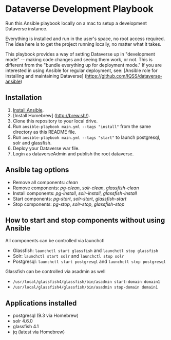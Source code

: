 # Dataverse Development Playbook

Run this Ansible playbook locally on a mac to setup a development Dataverse instance.

Everything is installed and run in the user's space, no root access required. The idea here is to get the project running locally, no matter what it takes. 

This playbook provides a way of setting Dataverse up in "development mode" -- making code changes and seeing them work, or not. This is different from the "bundle everything up for deployment mode." If you are interested in using Ansible for regular deployment, see: [Ansible role for installing and maintaining Dataverse] (https://github.com/IQSS/dataverse-ansible)

## Installation

  1. [Install Ansible](http://docs.ansible.com/intro_installation.html).
  2. [Install Homebrew] (http://brew.sh/).
  3. Clone this repository to your local drive.
  4. Run `ansible-playbook main.yml --tags "install"` from the same directory as this README file.
  5. Run `ansible-playbook main.yml --tags "start"` to launch postgresql, solr and glassfish.
  6. Deploy your Dataverse war file.
  7. Login as dataverseAdmin and publish the root dataverse.

## Ansible tag options

  - Remove all components: _clean_
  - Remove components: _pg-clean_, _solr-clean_, _glassfish-clean_
  - Install components: _pg-install_, _solr-install_, _glassfish-install_
  - Start components: _pg-start_, _solr-start_, _glassfish-start_
  - Stop components: _pg-stop_, _solr-stop_, _glassfish-stop_

## How to start and stop components without using Ansible

All components can be controlled via launchctl

  - Glassfish: `launchctl start glassfish` and `launchctl stop glassfish`
  - Solr: `launchctl start solr` and `launchctl stop solr`
  - Postgresql: `launchctl start postgresql` and `launchctl stop postgresql`
  
Glassfish can be controlled via asadmin as well

  - `/usr/local/glassfish4/glassfish/bin/asadmin start-domain domain1`
  - `/usr/local/glassfish4/glassfish/bin/asadmin stop-domain domain1`
   
## Applications installed

  - postgresql (9.3 via Homebrew)
  - solr 4.6.0
  - glassfish 4.1
  - jq (latest via Homebrew)
  
  


